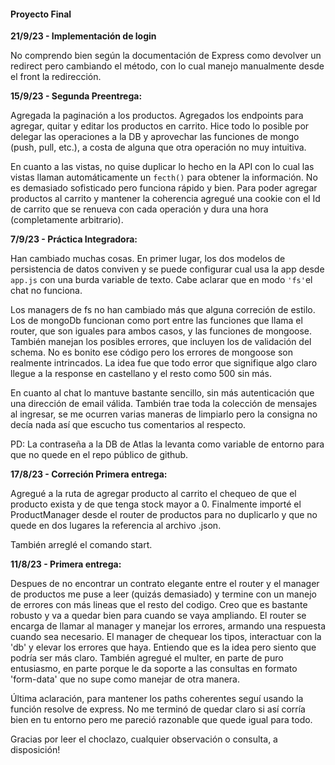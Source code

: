 #### Proyecto Final

**21/9/23 - Implementación de login**

No comprendo bien según la documentación de Express como devolver un redirect pero cambiando el método, con lo cual manejo manualmente desde el front la redirección.

**15/9/23 - Segunda Preentrega:**

Agregada la paginación a los productos. Agregados los endpoints para agregar, quitar y editar los productos en carrito. Hice todo lo posible por delegar las operaciones a la DB y aprovechar las funciones de mongo (push, pull, etc.), a costa de alguna que otra operación no muy intuitiva.

En cuanto a las vistas, no quise duplicar lo hecho en la API con lo cual las vistas llaman automáticamente un `fecth()` para obtener la información. No es demasiado sofisticado pero funciona rápido y bien. Para poder agregar productos al carrito y mantener la coherencia agregué una cookie con el Id de carrito que se renueva con cada operación y dura una hora (completamente arbitrario).

**7/9/23 - Práctica Integradora:**

Han cambiado muchas cosas. En primer lugar, los dos modelos de persistencia de datos conviven y se puede configurar cual usa la app desde `app.js` con una burda variable de texto. Cabe aclarar que en modo `'fs'`el chat no funciona.

Los managers de fs no han cambiado más que alguna correción de estilo. Los de mongoDb funcionan como port entre las funciones que llama el router, que son iguales para ambos casos, y las funciones de mongoose. También manejan los posibles errores, que incluyen los de validación del schema. No es bonito ese código pero los errores de mongoose son realmente intrincados. La idea fue que todo error que signifique algo claro llegue a la response en castellano y el resto como 500 sin más.

En cuanto al chat lo mantuve bastante sencillo, sin más autenticación que una dirección de email válida. También trae toda la colección de mensajes al ingresar, se me ocurren varias maneras de limpiarlo pero la consigna no decía nada así que escucho tus comentarios al respecto.

PD: La contraseña a la DB de Atlas la levanta como variable de entorno para que no quede en el repo público de github.

**17/8/23 - Correción Primera entrega:**

Agregué a la ruta de agregar producto al carrito el chequeo de que el producto exista y de que tenga stock mayor a 0. Finalmente importé el ProductManager desde el router de productos para no duplicarlo y que no quede en dos lugares la referencia al archivo .json.

También arreglé el comando start.

**11/8/23 - Primera entrega:**

Despues de no encontrar un contrato elegante entre el router y el manager de productos me puse a leer (quizás demasiado) y termine con un manejo de errores con más lineas que el resto del codigo. Creo que es bastante robusto y va a quedar bien para cuando se vaya ampliando.
El router se encarga de llamar al manager y manejar los errores, armando una respuesta cuando sea necesario. El manager de chequear los tipos, interactuar con la 'db' y elevar los errores que haya. Entiendo que es la idea pero siento que podría ser más claro. También agregué el multer, en parte de puro entusiasmo, en parte porque le da soporte a las consultas en formato 'form-data' que no supe como manejar de otra manera.

Última aclaración, para mantener los paths coherentes seguí usando la función resolve de express. No me terminó de quedar claro si así corría bien en tu entorno pero me pareció razonable que quede igual para todo.

Gracias por leer el choclazo, cualquier observación o consulta, a disposición!
